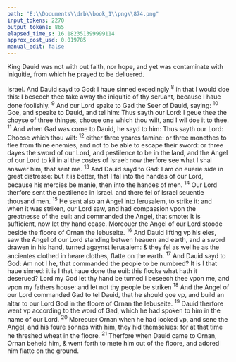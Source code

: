 ```yaml
---
path: "E:\\Documents\\drb\\book_1\\png\\874.png"
input_tokens: 2270
output_tokens: 865
elapsed_time_s: 16.182351399999114
approx_cost_usd: 0.019785
manual_edit: false
---
```

<aside>King Dauid was not with out faith, nor hope, and yet was contaminate with iniquitie, from which he prayed to be deliuered.</aside>

Israel. And Dauid sayd to God: I haue sinned excedingly <sup>8</sup> in that I would doe this: I beseech thee take away the iniquitie of thy seruant, because I haue done foolishly. <sup>9</sup> And our Lord spake to Gad the Seer of Dauid, saying: <sup>10</sup> Goe, and speake to Dauid, and tel him: Thus sayth our Lord: I geue thee the choyse of three thinges, choose one which thou wilt, and I wil doe it to thee. <sup>11</sup> And when Gad was come to Dauid, he sayd to him: Thus sayth our Lord: Choose which thou wilt: <sup>12</sup> either three yeares famine: or three monethes to flee from thine enemies, and not to be able to escape their sword: or three dayes the sword of our Lord, and pestilence to be in the land, and the Angel of our Lord to kil in al the costes of Israel: now therfore see what I shal answer him, that sent me. <sup>13</sup> And Dauid sayd to Gad: I am on euerie side in great distresse: but it is better, that I fal into the handes of our Lord, because his mercies be manie, then into the handes of men. <sup>14</sup> Our Lord therfore sent the pestilence in Israel. and there fel of Israel seuentie thousand men. <sup>15</sup> He sent also an Angel into Ierusalem, to strike it: and when it was striken, our Lord saw, and had compassion vpon the greatnesse of the euil: and commanded the Angel, that smote: It is sufficient, now let thy hand cease. Moreouer the Angel of our Lord stoode beside the floore of Ornan the Iebuseite. <sup>16</sup> And Dauid lifting vp his eies, saw the Angel of our Lord standing betwen heauen and earth, and a sword drawen in his hand, turned agaynst Ierusalem: & they fel as wel he as the ancientes clothed in heare clothes, flatte on the earth. <sup>17</sup> And Dauid sayd to God: Am not I he, that commanded the people to be numbred? It is I that haue sinned: it is I that haue done the euil: this flocke what hath it deserued? Lord my God let thy hand be turned I beseech thee vpon me, and vpon my fathers house: and let not thy people be striken <sup>18</sup> And the Angel of our Lord commanded Gad to tel Dauid, that he should goe vp, and build an altar to our Lord God in the floore of Ornan the Iebuseite. <sup>19</sup> Dauid therfore went vp according to the word of Gad, which he had spoken to him in the name of our Lord. <sup>20</sup> Moreouer Ornan when he had looked vp, and sene the Angel, and his foure sonnes with him, they hid themselues: for at that time he threshed wheat in the floore. <sup>21</sup> Therfore when Dauid came to Ornan, Ornan beheld him, & went forth to mete him out of the floore, and adored him flatte on the ground.